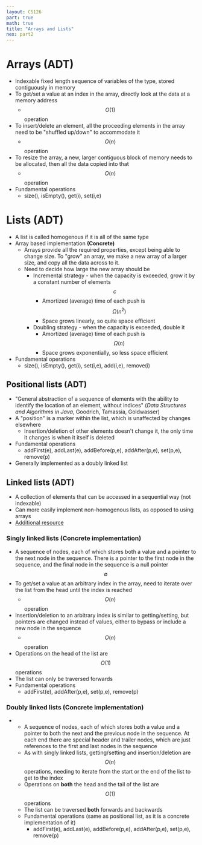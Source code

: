 ```yaml
---
layout: CS126
part: true
math: true
title: "Arrays and Lists"
nex: part2
---
```



# Arrays (ADT)
- Indexable fixed length sequence of variables of the type, stored contiguously
  in memory
- To get/set a value at an index in the array, directly look at the data at a
  memory address
  - $$O(1)$$ operation
- To insert/delete an element, all the proceeding elements in the array need to
  be "shuffled up/down" to accommodate it
  - $$O(n)$$ operation
- To resize the array, a new, larger contiguous block of memory needs to be
  allocated, then all the data copied into that
  - $$O(n)$$ operation
- Fundamental operations
  - size(), isEmpty(), get(i), set(i,e)


# Lists (ADT)
- A list is called homogenous if it is all of the same type
- Array based implementation  **(Concrete)**
  - Arrays provide all the required properties, except being able to change
    size. To "grow" an array, we make a new array of a larger size, and copy all
    the data across to it.
  - Need to decide how large the new array should be
    - Incremental strategy - when the capacity is exceeded, grow it by a
      constant number of elements $$c$$
      - Amortized (average) time of each push is $$\Omega(n^2)$$
      - Space grows linearly, so quite space efficient
    - Doubling strategy - when the capacity is exceeded, double it
      - Amortized (average) time of each push is $$\Omega(n)$$
      - Space grows exponentially, so less space efficient
- Fundamental operations
  - size(), isEmpty(), get(i), set(i,e), add(i,e), remove(i)


## Positional lists (ADT)
- "General abstraction of a sequence of elements with the ability to identify
  the location of an element, without indices" (*Data Structures and Algorithms
  in Java*, Goodrich, Tamassia, Goldwasser)
- A "position" is a marker within the list, which is unaffected by changes
  elsewhere
  - Insertion/deletion of other elements doesn't change it, the only time it
    changes is when it itself is deleted
- Fundamental operations
  - addFirst(e), addLast(e), addBefore(p,e), addAfter(p,e), set(p,e), remove(p)
- Generally implemented as a doubly linked list


## Linked lists (ADT)
- A collection of elements that can be accessed in a sequential way (not
  indexable)
- Can more easily implement non-homogenous lists, as opposed to using arrays
- [Additional
  resource](https://lucasmagnum.medium.com/sidenotes-linked-list-abstract-data-type-and-data-structure-fd2f8276ab53)

### Singly linked lists (Concrete implementation)
- A sequence of nodes, each of which stores both a value and a pointer to the
  next node in the sequence. There is a pointer to the first node in the
  sequence, and the final node in the sequence is a null pointer $$\emptyset$$
- To get/set a value at an arbitrary index in the array, need to iterate over
  the list from the head until the index is reached
  - $$O(n)$$ operation
- Insertion/deletion to an arbitrary index is similar to getting/setting, but
  pointers are changed instead of values, either to bypass or include a new node
  in the sequence
  - $$O(n)$$ operation
- Operations on the head of the list are $$O(1)$$ operations
- The list can only be traversed forwards
- Fundamental operations
  - addFirst(e), addAfter(p,e), set(p,e), remove(p)

### Doubly linked lists (Concrete implementation)
- - A sequence of nodes, each of which stores both a value and a pointer to both
    the next and the previous node in the sequence. At each end there are
    special header and trailer nodes, which are just references to the first and
    last nodes in the sequence
  - As with singly linked lists, getting/setting and insertion/deletion are
    $$O(n)$$ operations, needing to iterate from the start or the end of the list
    to get to the index
  - Operations on **both** the head and the tail of the list are $$O(1)$$
    operations
  - The list can be traversed **both** forwards and backwards
  - Fundamental operations (same as positional list, as it is a concrete
    implementation of it)
    - addFirst(e), addLast(e), addBefore(p,e), addAfter(p,e), set(p,e),
      remove(p)
